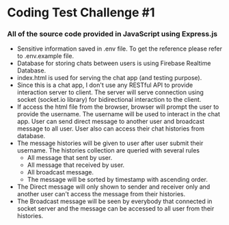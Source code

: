 # Coding Test Challenge #1

### All of the source code provided in JavaScript using Express.js

- Sensitive information saved in .env file. To get the reference please refer to .env.example file.
- Database for storing chats between users is using Firebase Realtime Database.
- index.html is used for serving the chat app (and testing purpose).
- Since this is a chat app, I don't use any RESTful API to provide interaction server to client. The server will serve connection using socket (socket.io library) for bidirectional interaction to the client.
- If access the html file from the browser, browser will prompt the user to provide the username. The username will be used to interact in the chat app. User can send direct message to another user and broadcast message to all user. User also can access their chat histories from database.
- The message histories will be given to user after user submit their username. The histories collection are queried with several rules
  - All message that sent by user.
  - All message that received by user.
  - All broadcast message.
  - The message will be sorted by timestamp with ascending order.
- The Direct message will only shown to sender and receiver only and another user can't access the message from their histories.
- The Broadcast message will be seen by everybody that connected in socket server and the message can be accessed to all user from their histories.